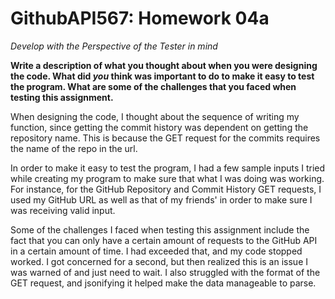 # GithubAPI567: Homework 04a
<i>Develop with the Perspective of the Tester in mind</I>

**Write a description of what you thought about when you were designing the code.  What did *you* think was important to do to make it easy to test the program.  What are some of the challenges that you faced when testing this assignment.**

When designing the code, I thought about the sequence of writing my function, since getting the commit history was dependent on getting the repository name. This is because the GET request for the commits requires the name of the repo in the url.

In order to make it easy to test the program, I had a few sample inputs I tried while creating my program to make sure that what I was doing was working. For instance, for the GitHub Repository and Commit History GET requests, I used my GitHub URL as well as that of my friends' in order to make sure I was receiving valid input. 

Some of the challenges I faced when testing this assignment include the fact that you can only have a certain amount of requests to the GitHub API in a certain amount of time. I had exceeded that, and my code stopped worked. I got concerned for a second, but then realized this is an issue I was warned of and just need to wait. I also struggled with the format of the GET request, and jsonifying it helped make the data manageable to parse. 
